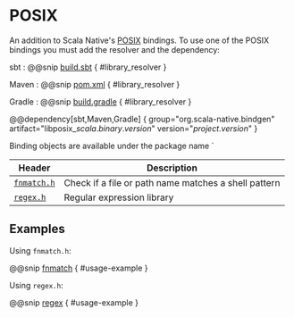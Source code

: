 # POSIX

An addition to Scala Native's [POSIX](http://www.scala-native.org/en/latest/lib/posixlib.html) bindings. To use one of the POSIX bindings you must add the resolver and the dependency:

sbt
:   @@snip [build.sbt](../resources/build.sbt) { #library_resolver }

Maven
:   @@snip [pom.xml](../resources/pom.xml) { #library_resolver }

Gradle
:   @@snip [build.gradle](../resources/build.gradle) { #library_resolver }


@@dependency[sbt,Maven,Gradle] {
  group="org.scala-native.bindgen"
  artifact="libposix_$scala.binary.version$"
  version="$project.version$"
}

Binding objects are available under the package name `

| Header               | Description
|----------------------|------------------------------------------------------|
| [`fnmatch.h`]        | Check if a file or path name matches a shell pattern
| [`regex.h`]          | Regular expression library

 [`fnmatch.h`]: http://pubs.opengroup.org/onlinepubs/9699919799/basedefs/fnmatch.h.html
 [`regex.h`]: http://pubs.opengroup.org/onlinepubs/9699919799/basedefs/regex.h.html

## Examples

Using `fnmatch.h`:

@@snip [fnmatch](../../../../bindings/posix/src/test/scala/org/scalanative/bindgen/bindings/tests/FnmatchSpec.scala) { #usage-example }

Using `regex.h`:

@@snip [regex](../../../../bindings/posix/src/test/scala/org/scalanative/bindgen/bindings/tests/RegexSpec.scala) { #usage-example }
